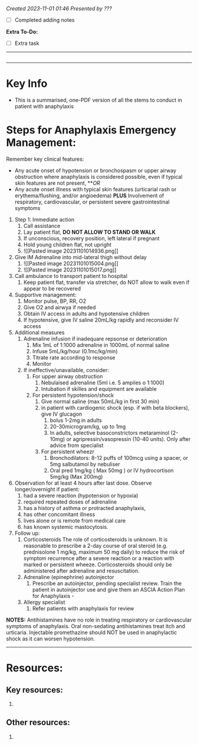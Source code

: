 *Created 2023-11-01 01:46*
*Presented by ???*
- [ ] Completed adding notes

**Extra To-Do:**
- [ ] Extra task
---
```toc
```
---
# Key Info
- This is a summarised, one-PDF version of all the stems to conduct in patient with anaphylaxis

# Steps for Anaphylaxis Emergency Management:

Remember key clinical features:
- Any acute onset of hypotension or bronchospasm or upper airway obstruction where anaphylaxis is considered possible, even if typical skin features are not present, ***OR*
- Any acute onset illness with typical skin features (urticarial rash or erythema/flushing, and/or angioedema) **PLUS** Involvement of respiratory, cardiovascular, or persistent severe gastrointestinal symptoms

1. Step 1: Immediate action
	1. Call assistance
	2. Lay patient flat, **DO NOT ALLOW TO STAND OR WALK**
	3. If unconscious, recovery position, left lateral if pregnant
	4. Hold young children flat, not upright
	5. ![[Pasted image 20231101014936.png]]
2. Give IM Adrenaline into mid-lateral thigh without delay
	1. ![[Pasted image 20231101015004.png]]
	2. ![[Pasted image 20231101015017.png]]
3. Call ambulance to transport patient to hospital
	1. Keep patient flat, transfer via stretcher, do NOT allow to walk even if appear to be recovered
4. Supportive management:
	1. Monitor pulse, BP, RR, O2
	2. Give O2 and airwya if needed
	3. Obtain IV access in adults and hypotensive children
	4. If hypotensive, give IV saline 20mL/kg rapidly and reconsider IV access
5. Additional measures
	1. Adrenaline infusion if inadequare repsonse or deterioration
		1. Mix 1mL of 1:1000 adrenaline in 1000mL of normal saline
		2. Infuse 5mL/kg/hour (0.1mc/kg/min)
		3. Titrate rate according to response
		4. Monitor
	2. If ineffective/unavailable, consider:
		1. For upper airway obstruction
			1. Nebulaised adrenaline (5ml i.e. 5 ampiles o 1:1000)
			2. Intubation if skilles and equipment are available
		2. For persistent hypotension/shock
			1. Give normal saline (max 50mL/kg in first 30 min)
			2. in patient with cardiogenic shock (esp. if with beta blockers), give IV glucagon 
				1. bolus 1-2mg in adults
				2. 20-30microgram/kg, up to 1mg
				3. In adults, selective basoconstrictors metaraminol (2-10mg) or agripressin/vasopressin (10-40 units). Only after advice from specialist
			3. For persistent wheezr
				1. Bronchodilators: 8-12 puffs of 100mcg using a spacer, or 5mg salbutamol by nebuliser
				2. Oral pred 1mg/kg ( Max 50mg ) or IV hydrocortison 5mg/kg (Max 200mg)
6. Observation for at least 4 hours after last dose. Observe longer/overnight if patient:
	1. had a severe reaction (hypotension or hypoxia)
	2. required repeated doses of adrenaline
	3. has a history of asthma or protracted anaphylaxis,
	4. has other concomitant illness
	5. lives alone or is remote from medical care
	6. has known systemic mastocytosis.
7. Follow up:
	1. Corticosteroids The role of corticosteroids is unknown. It is reasonable to prescribe a 2-day course of oral steroid (e.g. prednisolone 1 mg/kg, maximum 50 mg daily) to reduce the risk of symptom recurrence after a severe reaction or a reaction with marked or persistent wheeze. Corticosteroids should only be administered after adrenaline and resuscitation.
	2. Adrenaline (epinephrine) autoinjector
		1. Prescribe an autoinjector, pending specialist review. Train the patient in autoinjector use and give them an ASCIA Action Plan for Anaphylaxis -
	3. Allergy specialist
		1. Refer patients with anaphylaxis for review

**NOTES:**
Antihistamines have no role in treating respiratory or cardiovascular symptoms of anaphylaxis. Oral non-sedating antihistamines treat itch and urticaria. Injectable promethazine should NOT be used in anaphylactic shock as it can worsen hypotension.


---

# Resources:
## Key resources:
1. 

## Other resources:
1. 